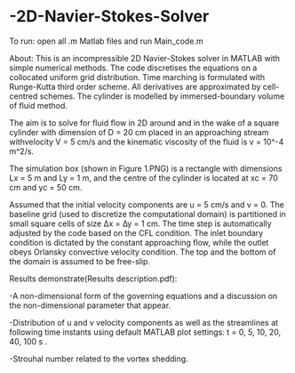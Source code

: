 # -2D-Navier-Stokes-Solver

To run: open all .m Matlab files and run Main_code.m

About:
This is an incompressible 2D Navier-Stokes solver in MATLAB with simple numerical methods. The code discretises the equations on a
collocated uniform grid distribution. Time marching is formulated with Runge-Kutta third order scheme. All derivatives are approximated by
cell-centred schemes. The cylinder is modelled by immersed-boundary volume of fluid method. 

The aim is to solve for fluid flow in 2D around and in the wake of a square cylinder with dimension of D = 20 cm
placed in an approaching stream withvelocity V = 5 cm/s and the kinematic viscosity of the fluid is v = 10^-4 m^2/s. 

The simulation box (shown in Figure 1.PNG) is a rectangle with dimensions Lx = 5 m
and Ly = 1 m, and the centre of the cylinder is located at xc = 70 cm and yc = 50 cm.

Assumed that the initial velocity components are u = 5 cm/s and v = 0. 
The baseline grid (used to discretize the computational domain) is
partitioned in small square cells of size ∆x = ∆y = 1 cm. The time step is
automatically adjusted by the code based on the CFL condition. The inlet
boundary condition is dictated by the constant approaching flow, while the
outlet obeys Orlansky convective velocity condition. The top and the bottom
of the domain is assumed to be free-slip.

Results demonstrate(Results description.pdf):

-A non-dimensional form of the governing equations and a discussion on
the non-dimensional parameter that appear.

-Distribution of u and v velocity components as well as the
streamlines at following time instants using default MATLAB plot
settings: t = 0, 5, 10, 20, 40, 100 s .

-Strouhal number related to the vortex shedding.
